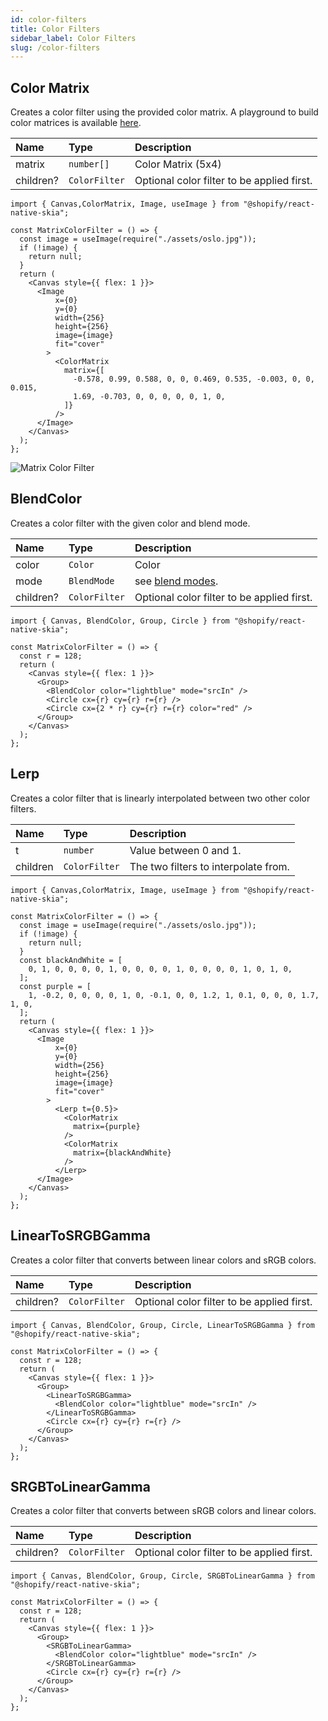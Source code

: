 ```yaml
---
id: color-filters
title: Color Filters
sidebar_label: Color Filters
slug: /color-filters
---
```


## Color Matrix

Creates a color filter using the provided color matrix.
A playground to build color matrices is available [here](https://fecolormatrix.com/). 

| Name      | Type          |  Description                               |
|:----------|:--------------|:-------------------------------------------|
| matrix    | `number[]`    | Color Matrix (5x4)                         |
| children? | `ColorFilter` | Optional color filter to be applied first. |

```tsx twoslash
import { Canvas,ColorMatrix, Image, useImage } from "@shopify/react-native-skia";

const MatrixColorFilter = () => {
  const image = useImage(require("./assets/oslo.jpg"));
  if (!image) {
    return null;
  }
  return (
    <Canvas style={{ flex: 1 }}>
      <Image
          x={0}
          y={0}
          width={256}
          height={256}
          image={image}
          fit="cover"
        >
          <ColorMatrix
            matrix={[
              -0.578, 0.99, 0.588, 0, 0, 0.469, 0.535, -0.003, 0, 0, 0.015,
              1.69, -0.703, 0, 0, 0, 0, 0, 1, 0,
            ]}
          />
      </Image>
    </Canvas>
  );
};
```

![Matrix Color Filter](assets/color-filters/matrix.png)

## BlendColor

Creates a color filter with the given color and blend mode.

| Name       | Type          |  Description                                      |
|:-----------|:--------------|:--------------------------------------------------|
| color      | `Color`       | Color                                             |
| mode       | `BlendMode`   | see [blend modes](paint/properties.md#blend-mode).|
| children?  | `ColorFilter` | Optional color filter to be applied first.        |

```tsx twoslash
import { Canvas, BlendColor, Group, Circle } from "@shopify/react-native-skia";
 
const MatrixColorFilter = () => {
  const r = 128;
  return (
    <Canvas style={{ flex: 1 }}>
      <Group>
        <BlendColor color="lightblue" mode="srcIn" />
        <Circle cx={r} cy={r} r={r} />
        <Circle cx={2 * r} cy={r} r={r} color="red" />
      </Group>
    </Canvas>
  );
};
```

## Lerp

Creates a color filter that is linearly interpolated between two other color filters.

| Name      | Type          |  Description                               |
|:----------|:--------------|:-------------------------------------------|
| t         | `number`      | Value between 0 and 1.                     |
| children  | `ColorFilter` | The two filters to interpolate from.       |

```tsx twoslash
import { Canvas,ColorMatrix, Image, useImage } from "@shopify/react-native-skia";

const MatrixColorFilter = () => {
  const image = useImage(require("./assets/oslo.jpg"));
  if (!image) {
    return null;
  }
  const blackAndWhite = [
    0, 1, 0, 0, 0, 0, 1, 0, 0, 0, 0, 1, 0, 0, 0, 0, 1, 0, 1, 0,
  ];
  const purple = [
    1, -0.2, 0, 0, 0, 0, 1, 0, -0.1, 0, 0, 1.2, 1, 0.1, 0, 0, 0, 1.7, 1, 0,
  ];
  return (
    <Canvas style={{ flex: 1 }}>
      <Image
          x={0}
          y={0}
          width={256}
          height={256}
          image={image}
          fit="cover"
        >
          <Lerp t={0.5}>
            <ColorMatrix
              matrix={purple}
            />
            <ColorMatrix
              matrix={blackAndWhite}
            />
          </Lerp>
      </Image>
    </Canvas>
  );
};
```

## LinearToSRGBGamma

Creates a color filter that converts between linear colors and sRGB colors.

| Name       | Type          |  Description                                      |
|:-----------|:--------------|:--------------------------------------------------|
| children?  | `ColorFilter` | Optional color filter to be applied first.        |

```tsx twoslash
import { Canvas, BlendColor, Group, Circle, LinearToSRGBGamma } from "@shopify/react-native-skia";
 
const MatrixColorFilter = () => {
  const r = 128;
  return (
    <Canvas style={{ flex: 1 }}>
      <Group>
        <LinearToSRGBGamma>
          <BlendColor color="lightblue" mode="srcIn" />
        </LinearToSRGBGamma>
        <Circle cx={r} cy={r} r={r} />
      </Group>
    </Canvas>
  );
};
```

## SRGBToLinearGamma

Creates a color filter that converts between sRGB colors and linear colors.

| Name       | Type          |  Description                                      |
|:-----------|:--------------|:--------------------------------------------------|
| children?  | `ColorFilter` | Optional color filter to be applied first.        |

```tsx twoslash
import { Canvas, BlendColor, Group, Circle, SRGBToLinearGamma } from "@shopify/react-native-skia";
 
const MatrixColorFilter = () => {
  const r = 128;
  return (
    <Canvas style={{ flex: 1 }}>
      <Group>
        <SRGBToLinearGamma>
          <BlendColor color="lightblue" mode="srcIn" />
        </SRGBToLinearGamma>
        <Circle cx={r} cy={r} r={r} />
      </Group>
    </Canvas>
  );
};
```